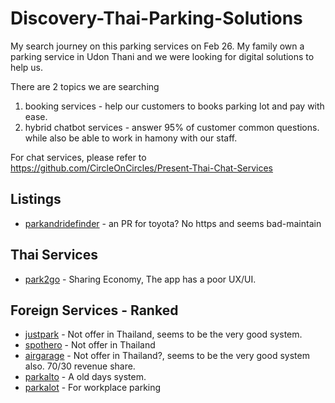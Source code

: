 # Discovery-Thai-Parking-Solutions
My search journey on this parking services on Feb 26.
My family own a parking service in Udon Thani and we were
looking for digital solutions to help us.


There are 2 topics we are searching
1. booking services - help our customers to books parking lot and pay with ease.
2. hybrid chatbot services - answer 95% of customer common questions. while also be able to work in hamony with our staff.


For chat services, please refer to <https://github.com/CircleOnCircles/Present-Thai-Chat-Services>

## Listings
* [parkandridefinder](http://parkandridefinder.com/) - an PR for toyota? No https and seems bad-maintain

## Thai Services
* [park2go](https://park2go.co.th/) - Sharing Economy, The app has a poor UX/UI.

## Foreign Services - Ranked

* [justpark](https://www.justpark.com/) - Not offer in Thailand, seems to be the very good system.
* [spothero](https://spothero.com/) - Not offer in Thailand
* [airgarage](https://airgara.ge/) - Not offer in Thailand?, seems to be the very good system also. 70/30 revenue share.
* [parkalto](https://www.parkalto.com/) - A old days system.
* [parkalot](https://parkalot.io/) - For workplace parking